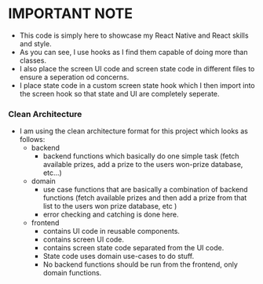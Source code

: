 # IMPORTANT NOTE

- This code is simply here to showcase my React Native and React skills and style.
- As you can see, I use hooks as I find them capable of doing more than classes.
- I also place the screen UI code and screen state code in different files to ensure a seperation od concerns.
- I place state code in a custom screen state hook which I then import into the screen hook so that state and UI are completely seperate.

### Clean Architecture

- I am using the clean architecture format for this project which looks as follows:
  - backend
    - backend functions which basically do one simple task (fetch available prizes, add a prize to the users won-prize database, etc...)
  - domain
    - use case functions that are basically a combination of backend functions (fetch available prizes and then add a prize from that list to the users won prize database, etc )
    - error checking and catching is done here.
  - frontend
    - contains UI code in reusable components.
    - contains screen UI code.
    - contains screen state code separated from the UI code.
    - State code uses domain use-cases to do stuff. 
    - No backend functions should be run from the frontend, only domain functions. 